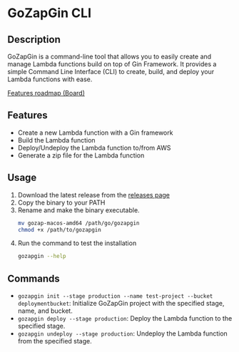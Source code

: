 # GoZapGin CLI

## Description
GoZapGin is a command-line tool that allows you to easily create and manage Lambda functions build on top of Gin Framework. It provides a simple Command Line Interface (CLI) to create, build, and deploy your Lambda functions with ease.

[Features roadmap (Board)](https://github.com/users/InspectorGadget/projects/2)

## Features
- Create a new Lambda function with a Gin framework
- Build the Lambda function
- Deploy/Undeploy the Lambda function to/from AWS
- Generate a zip file for the Lambda function

## Usage
1. Download the latest release from the [releases page](https://github.com/InspectorGadget/gozapgin-cli/releases)
2. Copy the binary to your PATH
3. Rename and make the binary executable.
   ```bash
   mv gozap-macos-amd64 /path/go/gozapgin
   chmod +x /path/to/gozapgin
   ```
4. Run the command to test the installation
   ```bash
   gozapgin --help
   ```

## Commands
- `gozapgin init --stage production --name test-project --bucket deploymentbucket`: Initialize GoZapGin project with the specified stage, name, and bucket.
- `gozapgin deploy --stage production`: Deploy the Lambda function to the specified stage.
- `gozapgin undeploy --stage production`: Undeploy the Lambda function from the specified stage.
